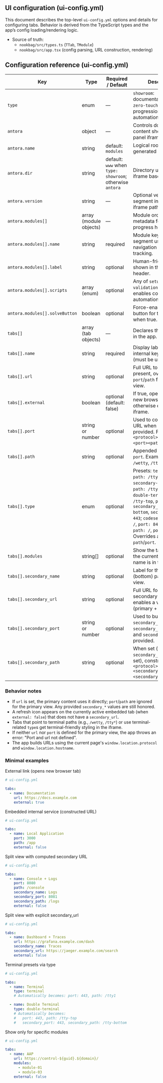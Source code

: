 ## UI configuration (ui-config.yml)

This document describes the top-level `ui-config.yml` options and details for configuring tabs. Behavior is derived from the TypeScript types and the app’s config loading/rendering logic.

- Source of truth:
  - `nookbag/src/types.ts` (`TTab`, `TModule`)
  - `nookbag/src/app.tsx` (config parsing, URL construction, rendering)

## Configuration reference (ui-config.yml)

| Key | Type | Required / Default | Description |
| --- | --- | --- | --- |
| `type` | enum | — | `showroom`: documentation-only UI. `zero-touch`: enables lab progression controls and automation hooks. |
| `antora` | object | — | Controls documentation content shown in the left panel iframe. |
| `antora.name` | string | default: `modules` | Logical root for generated HTML paths. |
| `antora.dir` | string | default: `www` when `type: showroom`; otherwise `antora` | Directory used for iframe base path. |
| `antora.version` | string | — | Optional version segment included in iframe paths. |
| `antora.modules[]` | array (module objects) | — | Module order and metadata for the progress header. |
| `antora.modules[].name` | string | required | Module key/path segment used for navigation and progress tracking. |
| `antora.modules[].label` | string | optional | Human-friendly title shown in the progress header. |
| `antora.modules[].scripts` | array (enum) | optional | Any of `setup`, `validation`, `solve`; enables corresponding automation actions. |
| `antora.modules[].solveButton` | boolean | optional | Force-enable the Solve button for this module when true. |
| `tabs[]` | array (tab objects) | — | Declares the tabs shown in the app. |
| `tabs[].name` | string | required | Display label and internal key for the tab (must be unique). |
| `tabs[].url` | string | optional | Full URL to load; if present, overrides `port`/`path` for the primary view. |
| `tabs[].external` | boolean | optional (default: false) | If true, opens `url` in a new browser tab; otherwise embeds in an iframe. |
| `tabs[].port` | string or number | optional | Used to construct the URL when `url` is not provided. Final form: `<protocol>//<hostname>:<port><path>`. |
| `tabs[].path` | string | optional | Appended when using `port`. Examples: `/app`, `/wetty`, `/tty`, `/console`. |
| `tabs[].type` | enum | optional | Presets: `terminal` → `path: /tty1`, `port: 443`; `secondary-terminal` → `path: /tty2`, `port: 443`; `double-terminal` → `path: /tty-top`, `port: 443` and `secondary_path: /tty-bottom`, `secondary_port: 443`; `codeserver` → `path: /`, `port: 8443`; `parasol` → `path: /`, `port: 8005`. Overrides any provided `path`/`port`. |
| `tabs[].modules` | string[] | optional | Show the tab only when the current module name is in this list. |
| `tabs[].secondary_name` | string | optional | Label for the secondary (bottom) panel in split view. |
| `tabs[].secondary_url` | string | optional | Full URL for the secondary panel; enables a vertical split (primary + secondary). |
| `tabs[].secondary_port` | string or number | optional | Used to build `secondary_url` when `secondary_path` is set and `secondary_url` is not provided. |
| `tabs[].secondary_path` | string | optional | When set (and `secondary_url` is not set), constructs `<protocol>//<hostname>:<secondary_port><secondary_path>`. |

### Behavior notes

- If `url` is set, the primary content uses it directly; `port`/`path` are ignored for the primary view. Any provided `secondary_*` values are still honored.
- A refresh icon appears on the currently active embedded tab (when `external: false`) that does not have a `secondary_url`.
- Tabs that point to terminal paths (e.g., `/wetty`, `/tty*`) or use terminal-related `type`s get terminal-friendly styling in the iframe.
- If neither `url` nor `port` is defined for the primary view, the app throws an error: "Port and url not defined".
- The app builds URLs using the current page's `window.location.protocol` and `window.location.hostname`.

### Minimal examples

External link (opens new browser tab)

```yaml
# ui-config.yml

tabs:
  - name: Documentation
    url: https://docs.example.com
    external: true
```

Embedded internal service (constructed URL)

```yaml
# ui-config.yml

tabs:
  - name: Local Application
    port: 3000
    path: /app
    external: false
```

Split view with computed secondary URL

```yaml
# ui-config.yml

tabs:
  - name: Console + Logs
    port: 8080
    path: /console
    secondary_name: Logs
    secondary_port: 8081
    secondary_path: /logs
    external: false
```

Split view with explicit secondary_url

```yaml
# ui-config.yml

tabs:
  - name: Dashboard + Traces
    url: https://grafana.example.com/dash
    secondary_name: Traces
    secondary_url: https://jaeger.example.com/search
    external: false
```

Terminal presets via type

```yaml
# ui-config.yml

tabs:
  - name: Terminal
    type: terminal
    # Automatically becomes: port: 443, path: /tty1

  - name: Double Terminal
    type: double-terminal
    # Automatically becomes:
    #   port: 443, path: /tty-top
    #   secondary_port: 443, secondary_path: /tty-bottom
```

Show only for specific modules

```yaml
# ui-config.yml

tabs:
  - name: AAP
    url: https://control-${guid}.${domain}/
    modules:
      - module-01
      - module-03
    external: false
```

